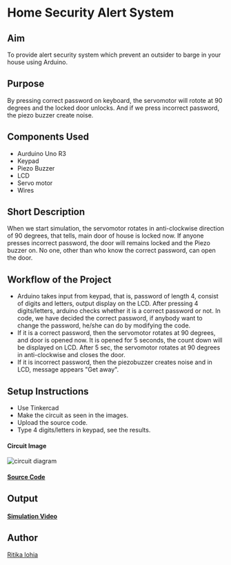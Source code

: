 # Home Security Alert System
## Aim
To provide alert security system which prevent an outsider to barge in your house using Arduino.
## Purpose
By pressing correct password on keyboard, the servomotor will rotote at 90 degrees and the locked door unlocks. And if we press incorrect password, the piezo buzzer create noise.
## Components Used
- Aurduino Uno R3
- Keypad
- Piezo Buzzer
- LCD
- Servo motor 
- Wires

## Short Description 
When we start simulation, the servomotor rotates in anti-clockwise direction of 90 degrees, that tells, main door of house is locked now. If anyone presses incorrect password, the door will remains locked and the Piezo buzzer on.
No one, other than who know the correct password, can open the door.

## Workflow of the Project
- Arduino takes input from keypad, that is, password of length 4, consist of digits and letters, output display on the LCD. After pressing 4 digits/letters, arduino checks whether it is a correct password or not. In code, we have decided the correct password, if anybody want to change the password, he/she can do by modifying the code.
- If it is a correct password, then the servomotor rotates at 90 degrees, and door is opened now. It is opened for 5 seconds, the count down will be displayed on LCD. After 5 sec, the servomotor rotates at 90 degrees in anti-clockwise
and closes the door. 
- If it is incorrect password, then the piezobuzzer creates noise and in LCD, message appears "Get away".

## Setup Instructions
- Use Tinkercad
- Make the circuit as seen in the images.
- Upload the source code.
- Type 4 digits/letters in keypad, see the results.
#### Circuit Image
![circuit diagram](https://github.com/ritikalohia/IoT-Spot/blob/main/Minor%20Scripts/Arduino/Home%20Security%20Alert%20System/Images/circuit_diagram.png)
#### [Source Code](https://github.com/ritikalohia/IoT-Spot/blob/main/Minor%20Scripts/Arduino/Home%20Security%20Alert%20System/home_security_alert_system.ino)

## Output
#### [Simulation Video](https://github.com/ritikalohia/IoT-Spot/blob/main/Minor%20Scripts/Arduino/Home%20Security%20Alert%20System/Images/simulation-video.mp4)
## Author
[Ritika lohia](github.com/ritikalohia)
